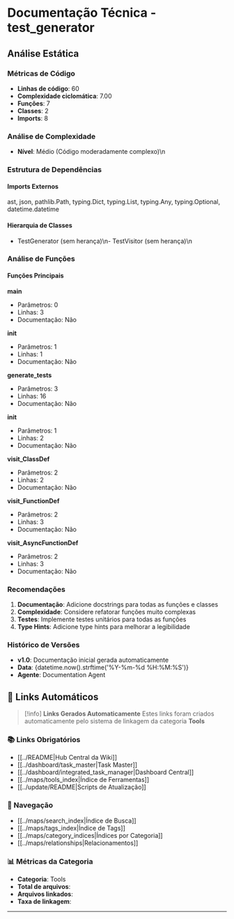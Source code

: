 # Documentação Técnica - test_generator

## Análise Estática

### Métricas de Código
- **Linhas de código**: 60
- **Complexidade ciclomática**: 7.00
- **Funções**: 7
- **Classes**: 2
- **Imports**: 8

### Análise de Complexidade
- **Nível**: Médio (Código moderadamente complexo)\n
### Estrutura de Dependências

#### Imports Externos
ast, json, pathlib.Path, typing.Dict, typing.List, typing.Any, typing.Optional, datetime.datetime

#### Hierarquia de Classes
- TestGenerator (sem herança)\n- TestVisitor (sem herança)\n
### Análise de Funções

#### Funções Principais
**main**
- Parâmetros: 0
- Linhas: 3
- Documentação: Não

**__init__**
- Parâmetros: 1
- Linhas: 1
- Documentação: Não

**generate_tests**
- Parâmetros: 3
- Linhas: 16
- Documentação: Não

**__init__**
- Parâmetros: 1
- Linhas: 2
- Documentação: Não

**visit_ClassDef**
- Parâmetros: 2
- Linhas: 2
- Documentação: Não

**visit_FunctionDef**
- Parâmetros: 2
- Linhas: 3
- Documentação: Não

**visit_AsyncFunctionDef**
- Parâmetros: 2
- Linhas: 3
- Documentação: Não

### Recomendações

1. **Documentação**: Adicione docstrings para todas as funções e classes
2. **Complexidade**: Considere refatorar funções muito complexas
3. **Testes**: Implemente testes unitários para todas as funções
4. **Type Hints**: Adicione type hints para melhorar a legibilidade

### Histórico de Versões

- **v1.0**: Documentação inicial gerada automaticamente
- **Data**: {datetime.now().strftime('%Y-%m-%d %H:%M:%S')}
- **Agente**: Documentation Agent


## 🔗 **Links Automáticos**

> [!info] **Links Gerados Automaticamente**
> Estes links foram criados automaticamente pelo sistema de linkagem da categoria **Tools**

### **📚 Links Obrigatórios**
- [[../README|Hub Central da Wiki]]
- [[../dashboard/task_master|Task Master]]
- [[../dashboard/integrated_task_manager|Dashboard Central]]
- [[../maps/tools_index|Índice de Ferramentas]]
- [[../update/README|Scripts de Atualização]]

### **🧭 Navegação**
- [[../maps/search_index|Índice de Busca]]
- [[../maps/tags_index|Índice de Tags]]
- [[../maps/category_indices|Índices por Categoria]]
- [[../maps/relationships|Relacionamentos]]

### **📊 Métricas da Categoria**
- **Categoria**: Tools
- **Total de arquivos**: <!-- Contador automático -->
- **Arquivos linkados**: <!-- Contador automático -->
- **Taxa de linkagem**: <!-- Percentual automático -->

---

